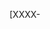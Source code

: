 [XXXX-<Title> - Please use the PBI number and Title as PR Name, not subtasks]

#### 📲 What

A description of the change.

#### 🤔 Why
		
Why it's needed, background context.
		
#### 🛠 How
		
More in-depth discussion of the change or implementation.

#### 👀 Evidence
		
Screenshots / external resources / links / etc.
Link to documentation updated with changes impacted in the PR

Original                  |       Updated
:------------------------:|:------------------------:
** original screenshot ** | ** updated screenshot ** 
		 
#### 🕵️ How to test

Notes for QA

#### ✅ Acceptance criteria Checklist

- [ ] Documentation has been updated to reflect the changes?
- [ ] Passing all automated tests, including a successful deployment?

